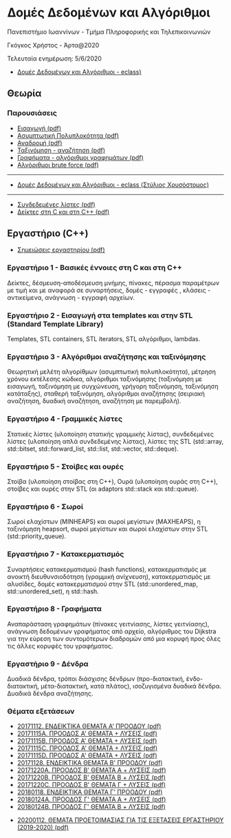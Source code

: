 # Δομές Δεδομένων και Αλγόριθμοι

  Πανεπιστήμιο Ιωαννίνων - Τμήμα Πληροφορικής και Τηλεπικοινωνιών
  
  Γκόγκος Χρήστος - Άρτα@2020

  Τελευταία ενημέρωση: 5/6/2020

* [Δομές Δεδομένων και Αλγόριθμοι - eclass)](https://www.dit.uoi.gr/e-class/courses/185/)

## Θεωρία

### Παρουσιάσεις

* [Εισαγωγή (pdf)](./docs/dda01.pdf)
* [Ασυμπτωτική Πολυπλοκότητα (pdf)](./docs/dda02.pdf)
* [Αναδρομή (pdf)](./docs/dda03.pdf)
* [Ταξινόμηση - αναζήτηση (pdf)](./docs/dda04.pdf)
* [Γραφήματα - αλγόριθμοι γραφημάτων (pdf)](./docs/dda05.pdf)
* [Αλγόριθμοι brute force (pdf)](./docs/dda06.pdf)

---

* [Δομές Δεδομένων και Αλγόριθμοι - eclass (Στύλιος Χρυσόστομος)](https://www.dit.uoi.gr/e-class/courses/121/)

---

* [Συνδεδεμένες λίστες (pdf)](./appendix_linked_lists/linked%20lists.pdf)
* [Δείκτες στη C και στη C++ (pdf)](./appendix_pointers/Pointers%20in%20C%20and%20C++.pdf)

## Εργαστήριο (C++) 

* [Σημειώσεις εργαστηρίου (pdf)](./ceteiep_dsa_book.pdf)

### Εργαστήριο 1 - Βασικές έννοιες στη C και στη C++

Δείκτες, δέσμευση-αποδέσμευση μνήμης, πίνακες, πέρασμα παραμέτρων με τιμή και με αναφορά σε συναρτήσεις, δομές - εγγραφές , κλάσεις - αντικείμενα, ανάγνωση - εγγραφή αρχείων.

### Εργαστήριο 2 - Εισαγωγή στα templates και στην STL (Standard Template Library)

Templates, STL containers, STL iterators, STL αλγόριθμοι, lambdas.

### Εργαστήριο 3 - Αλγόριθμοι αναζήτησης και ταξινόμησης

Θεωρητική μελέτη αλγορίθμων (ασυμπτωτική πολυπλοκότητα), μέτρηση χρόνου εκτέλεσης κώδικα, αλγόριθμοι ταξινόμησης (ταξινόμηση με εισαγωγή, ταξινόμηση με συγχώνευση, γρήγορη ταξινόμηση, ταξινόμηση κατάταξης), σταθερή ταξινόμηση, αλγόριθμοι αναζήτησης (σειριακή αναζήτηση, δυαδική αναζήτηση, αναζήτηση με παρεμβολή).

### Εργαστήριο 4 - Γραμμικές λίστες

Στατικές λίστες (υλοποίηση στατικής γραμμικής λίστας), συνδεδεμένες λίστες (υλοποίηση απλά συνδεδεμένης λίστας), λίστες της STL (std::array, std::bitset, std::forward_list, std::list, std::vector, std::deque).

### Εργαστήριο 5 - Στοίβες και ουρές

Στοίβα (υλοποίηση στοίβας στη C++), Ουρά (υλοποίηση ουράς στη C++), στοίβες και ουρές στην STL (οι adaptors std::stack και std::queue).

### Εργαστήριο 6 - Σωροί

Σωροί ελαχίστων (MINHEAPS) και σωροί μεγίστων (MAXHEAPS), η ταξινόμηση heapsort, σωροί μεγίστων και σωροί ελαχίστων στην STL (std::priority_queue).

### Εργαστήριο 7 - Κατακερματισμός

Συναρτήσεις κατακερματισμού (hash functions), κατακερματισμός με ανοικτή διευθυνσιοδότηση (γραμμική ανίχνευση), κατακερματισμός με αλυσίδες, δομές κατακερματισμού στην STL (std::unordered_map, std::unordered_set), η std::hash.

### Εργαστήριο 8 - Γραφήματα

Αναπαράσταση γραφημάτων (πίνακες γειτνίασης, λίστες γειτνίασης), ανάγνωση δεδομένων γραφήματος από αρχείο, αλγόριθμος του Dijkstra για την εύρεση των συντομότερων διαδρομών από μια κορυφή προς όλες τις άλλες κορυφές του γραφήματος.

### Εργαστήριο 9 - Δένδρα

Δυαδικά δένδρα, τρόποι διάσχισης δένδρων (προ-διατακτική, ένδο-διατακτική, μέτα-διατακτική, κατά πλάτος), ισοζυγισμένα δυαδικά δένδρα. Δυαδικά δένδρα αναζήτησης.


### Θέματα εξετάσεων

* [20171112. ΕΝΔΕΙΚΤΙΚΑ ΘΕΜΑΤΑ Α' ΠΡΟΟΔΟΥ (pdf)](./docs/20171112.%20ΕΝΔΕΙΚΤΙΚΑ%20ΘΕΜΑΤΑ%20Α'%20ΠΡΟΟΔΟΥ.pdf)
* [20171115A. ΠΡΟΟΔΟΣ Α' ΘΕΜΑΤΑ + ΛΥΣΕΙΣ (pdf)](./docs/20171115A.%20ΠΡΟΟΔΟΣ%20Α'%20ΘΕΜΑΤΑ%20+%20ΛΥΣΕΙΣ.pdf)
* [20171115B. ΠΡΟΟΔΟΣ Α' ΘΕΜΑΤΑ + ΛΥΣΕΙΣ (pdf)](./docs/20171115B.%20ΠΡΟΟΔΟΣ%20Α'%20ΘΕΜΑΤΑ%20+%20ΛΥΣΕΙΣ.pdf)
* [20171115C. ΠΡΟΟΔΟΣ Α' ΘΕΜΑΤΑ + ΛΥΣΕΙΣ (pdf)](./docs/20171115C.%20ΠΡΟΟΔΟΣ%20Α'%20ΘΕΜΑΤΑ%20+%20ΛΥΣΕΙΣ.pdf)
* [20171115D. ΠΡΟΟΔΟΣ Α' ΘΕΜΑΤΑ + ΛΥΣΕΙΣ (pdf)](./docs/20171115D.%20ΠΡΟΟΔΟΣ%20Α'%20ΘΕΜΑΤΑ+ΛΥΣΕΙΣ.pdf)
* [20171128. ΕΝΔΕΙΚΤΙΚΑ ΘΕΜΑΤΑ B' ΠΡΟΟΔΟΥ (pdf)](./docs/20171128.%20ΕΝΔΕΙΚΤΙΚΑ%20ΘΕΜΑΤΑ%20B'%20ΠΡΟΟΔΟΥ.pdf)
* [20171220A. ΠΡΟΟΔΟΣ B' ΘΕΜΑΤΑ A + ΛΥΣΕΙΣ (pdf)](./docs/20171220A.%20ΠΡΟΟΔΟΣ%20B'%20ΘΕΜΑΤΑ%20A%20+%20ΛΥΣΕΙΣ.pdf)
* [20171220B. ΠΡΟΟΔΟΣ B' ΘΕΜΑΤΑ B + ΛΥΣΕΙΣ (pdf)](./docs/20171220B.%20ΠΡΟΟΔΟΣ%20B'%20ΘΕΜΑΤΑ%20B%20+%20ΛΥΣΕΙΣ.pdf)
* [20171220C. ΠΡΟΟΔΟΣ B' ΘΕΜΑΤΑ Γ + ΛΥΣΕΙΣ (pdf)](./docs/20171220C.%20ΠΡΟΟΔΟΣ%20B'%20ΘΕΜΑΤΑ%20Γ%20+%20ΛΥΣΕΙΣ.pdf)
* [20180118. ΕΝΔΕΙΚΤΙΚΑ ΘΕΜΑΤΑ Γ' ΠΡΟΟΔΟΥ (pdf)](./docs/20180118.%20ΕΝΔΕΙΚΤΙΚΑ%20ΘΕΜΑΤΑ%20Γ'%20ΠΡΟΟΔΟΥ.pdf)
* [20180124A. ΠΡΟΟΔΟΣ Γ' ΘΕΜΑΤΑ Α + ΛΥΣΕΙΣ (pdf)](./docs/20180124A.%20ΠΡΟΟΔΟΣ%20Γ'%20ΘΕΜΑΤΑ%20Α%20ΚΑΙ%20ΛΥΣΕΙΣ.pdf)
* [20180124B. ΠΡΟΟΔΟΣ Γ' ΘΕΜΑΤΑ B + ΛΥΣΕΙΣ (pdf)](./docs/20180124B.%20ΠΡΟΟΔΟΣ%20Γ'%20ΘΕΜΑΤΑ%20B%20ΚΑΙ%20ΛΥΣΕΙΣ.pdf)
<!-- * [20181207. ΠΡΟΟΔΟΣ ΚΑΙ ΛΥΣΕΙΣ](./docs/20181207.%20ΠΡΟΟΔΟΣ%20ΚΑΙ%20ΛΥΣΕΙΣ.pdf) -->
* [20200112. ΘΕΜΑΤΑ ΠΡΟΕΤΟΙΜΑΣΙΑΣ ΓΙΑ ΤΙΣ ΕΞΕΤΑΣΕΙΣ ΕΡΓΑΣΤΗΡΙΟΥ (2019-2020) (pdf)](./docs/20200112.%20ΘΕΜΑΤΑ%20ΠΡΟΕΤΟΙΜΑΣΙΑΣ%20ΓΙΑ%20ΤΙΣ%20ΕΞΕΤΑΣΕΙΣ%20ΕΡΓΑΣΤΗΡΙΟΥ%20(2019-2020).pdf)


<!-- ### Παραρτήματα

#### Α. Εγκατάσταση περιβάλλοντος ανάπτυξης προγραμμάτων C++

Εγκατάσταση gcc σε Windows. Ρύθμιση Visual Studio Code για ανάπτυξη και αποσφαλμάτωση προγραμμάτων σε C++. Online C++ compilers.

#### Β. Eισαγωγή στο TDD (Test Driven Development)

Test Driven Development στη C++ με τη βιβλιοθήκη [catch](https://github.com/philsquared/Catch)
 -->
